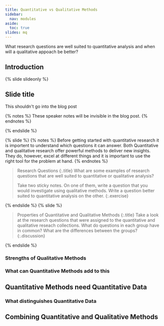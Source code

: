 ```yaml
---
title: Quantitative vs Qualitative Methods
sidebar:
  nav: modules
aside:
  toc: true
slides: mq
---
```


What research questions are well suited to quantitative analysis and when will
a qualitative appoach be better?
<!--more-->

## Introduction

{% slide slideonly %}

## Slide title

This shouldn't go into the blog post

{% notes %}
These speaker notes will be invisible in the blog post.
{% endnotes %}

{% endslide %}

{% slide %}
{% notes %}
Before getting started with quantitative research it is importent to understand
which questions it can answer. Both Quantitative and qualitative research offer
powerful methods to deliver new insights. They do, however, excel at different
things and it is important to use the right tool for the problem at hand.
{% endnotes %}

> Research Questions
> {:.title}
> What are some examples of research questions that are well suited to
> quantitative or qualitative analysis?
>
> Take two sticky notes. On one of them,
> write a question that you would investigate using qualitative methods. Write
> a question better suited to quantitative analysis on the other.
{:.exercise}

{% endslide %}
{% slide %}

> Properties of Quantitative and Qualitative Methods
> {:.title}
> Take a look at the research questions that were assigned to the quantitative
> and qualitative reseach collections. What do questions in each group have
> in common? What are the differences between the groups?
{:.discussion}

{% endslide %}

### Strengths of Qualitative Methods

### What can Quantitative Methods add to this

## Quantitative Methods need Quantitative Data

### What distinguishes Quantitative Data

## Combining Quantitative and Qualitative Methods
